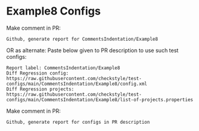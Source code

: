 # Example8 Configs
Make comment in PR:
```
Github, generate report for CommentsIndentation/Example8
```
OR as alternate:
Paste below given to PR description to use such test configs:
```
Report label: CommentsIndentation/Example8
Diff Regression config: https://raw.githubusercontent.com/checkstyle/test-configs/main/CommentsIndentation/Example8/config.xml
Diff Regression projects: https://raw.githubusercontent.com/checkstyle/test-configs/main/CommentsIndentation/Example8/list-of-projects.properties
```
Make comment in PR:
```
Github, generate report for configs in PR description
```
